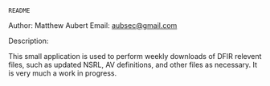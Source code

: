     README

Author: Matthew Aubert
Email:  aubsec@gmail.com

Description:

This small application is used to perform weekly downloads
of DFIR relevent files, such as updated NSRL, AV definitions,
and other files as necessary.  It is very much a work in 
progress.  

